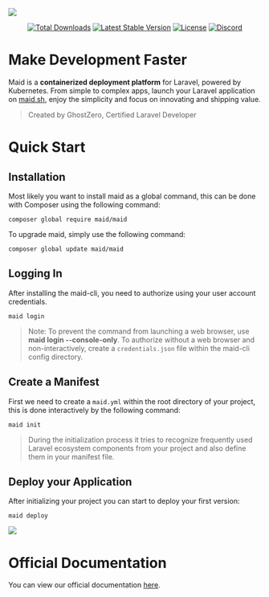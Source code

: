 ![](https://cdn.maid.sh/ghostzero/maid-banner-v3.png)

<p align="center">
  <a href="https://packagist.org/packages/maidtools/maid"><img src="https://img.shields.io/packagist/dt/maidtools/maid" alt="Total Downloads"></a>
  <a href="https://packagist.org/packages/maidtools/maid"><img src="https://img.shields.io/packagist/v/maidtools/maid" alt="Latest Stable Version"></a>
  <a href="https://packagist.org/packages/maidtools/maid"><img src="https://img.shields.io/packagist/l/maidtools/maid" alt="License"></a>
  <a href="https://ghostzero.dev/discord"><img src="https://discordapp.com/api/guilds/590942233126240261/embed.png?style=shield" alt="Discord"></a>
</p>

# Make Development Faster

Maid is a **containerized deployment platform** for Laravel, powered by Kubernetes. From simple to complex apps, launch your Laravel application on [maid.sh](https://maid.sh), enjoy the simplicity and focus on innovating and shipping value.

> Created by GhostZero, Certified Laravel Developer

# Quick Start

## Installation

Most likely you want to install maid as a global command, this can be done with Composer using the following command:

```shell
composer global require maid/maid
```

To upgrade maid, simply use the following command:

```shell
composer global update maid/maid
```

## Logging In

After installing the maid-cli, you need to authorize using your user account credentials.

```shell
maid login
```

> Note: To prevent the command from launching a web browser, use **maid login --console-only**. To authorize without a web browser and non-interactively, create a `credentials.json` file within the maid-cli config directory.

## Create a Manifest

First we need to create a `maid.yml` within the root directory of your project, this is done interactively by the following command:

```shell
maid init
```

> During the initialization process it tries to recognize frequently used Laravel ecosystem components from your project and also define them in your manifest file.

## Deploy your Application

After initializing your project you can start to deploy your first version:

```shell
maid deploy
```

![](https://cdn.maid.sh/ghostzero/maid-cli-usage-v1.gif)

# Official Documentation

You can view our official documentation [here](https://docs.maid.build/).
